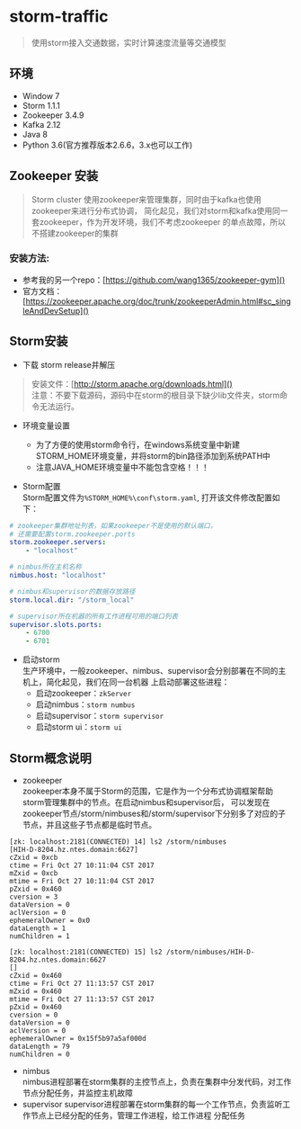 # storm-traffic
> 使用storm接入交通数据，实时计算速度流量等交通模型

## 环境

* Window 7
* Storm 1.1.1
* Zookeeper 3.4.9
* Kafka 2.12
* Java 8
* Python 3.6(官方推荐版本2.6.6，3.x也可以工作)

## Zookeeper 安装
> Storm cluster 使用zookeeper来管理集群，同时由于kafka也使用zookeeper来进行分布式协调，
简化起见，我们对storm和kafka使用同一套zookeeper，作为开发环境，我们不考虑zookeeper
的单点故障，所以不搭建zookeeper的集群  
### 安装方法:
* 参考我的另一个repo：[https://github.com/wang1365/zookeeper-gym]()
* 官方文档：[https://zookeeper.apache.org/doc/trunk/zookeeperAdmin.html#sc_singleAndDevSetup]()

## Storm安装

* 下载 storm release并解压
> 安装文件：[http://storm.apache.org/downloads.html]()  
注意：不要下载源码，源码中在storm的根目录下缺少lib文件夹，storm命令无法运行。

* 环境变量设置  
    * 为了方便的使用storm命令行，在windows系统变量中新建STORM_HOME环境变量，并将storm的bin路径添加到系统PATH中
    * 注意JAVA_HOME环境变量中不能包含空格！！！
    
* Storm配置  
Storm配置文件为`%STORM_HOME%\conf\storm.yaml`, 打开该文件修改配置如下：
```yaml
# zookeeper集群地址列表，如果zookeeper不是使用的默认端口，
# 还需要配置storm.zookeeper.ports
storm.zookeeper.servers:
    - "localhost"

# nimbus所在主机名称
nimbus.host: "localhost"

# nimbus和supervisor的数据存放路径
storm.local.dir: "/storm_local"

# supervisor所在机器的所有工作进程可用的端口列表
supervisor.slots.ports:
    - 6700
    - 6701
```
* 启动storm  
生产环境中，一般zookeeper、nimbus、supervisor会分别部署在不同的主机上，简化起见，我们在同一台机器
上启动部署这些进程：
    * 启动zookeeper：`zkServer`
    * 启动nimbus：`storm numbus`
    * 启动supervisor：`storm supervisor`
    * 启动storm ui：`storm ui`

## Storm概念说明
* zookeeper  
zookeeper本身不属于Storm的范围，它是作为一个分布式协调框架帮助storm管理集群中的节点。在启动nimbus和supervisor后，
可以发现在zookeeper节点/storm/nimbuses和/storm/supervisor下分别多了对应的子节点，并且这些子节点都是临时节点。

```
[zk: localhost:2181(CONNECTED) 14] ls2 /storm/nimbuses
[HIH-D-8204.hz.ntes.domain:6627]
cZxid = 0xcb
ctime = Fri Oct 27 10:11:04 CST 2017
mZxid = 0xcb
mtime = Fri Oct 27 10:11:04 CST 2017
pZxid = 0x460
cversion = 3
dataVersion = 0
aclVersion = 0
ephemeralOwner = 0x0
dataLength = 1
numChildren = 1

[zk: localhost:2181(CONNECTED) 15] ls2 /storm/nimbuses/HIH-D-8204.hz.ntes.domain:6627
[]
cZxid = 0x460
ctime = Fri Oct 27 11:13:57 CST 2017
mZxid = 0x460
mtime = Fri Oct 27 11:13:57 CST 2017
pZxid = 0x460
cversion = 0
dataVersion = 0
aclVersion = 0
ephemeralOwner = 0x15f5b97a5af000d
dataLength = 79
numChildren = 0
```

* nimbus  
nimbus进程部署在storm集群的主控节点上，负责在集群中分发代码，对工作节点分配任务，并监控主机故障
* supervisor
supervisor进程部署在storm集群的每一个工作节点，负责监听工作节点上已经分配的任务，管理工作进程，给工作进程
分配任务
